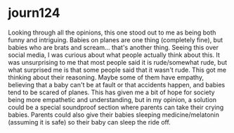 # journ124
Looking through all the opinions, this one stood out to me as being both funny and intriguing. Babies on planes are one thing (completely fine), but babies who are brats and scream... that's another thing. Seeing this over social media, I was curious about what people actually think about this. It was unsurprising to me that most people said it is rude/somewhat rude, but what surprised me is that some people said that it wasn't rude. This got me thinking about their reasoning. Maybe some of them have empathy, believing that a baby can't be at fault or that accidents happen, and babies tend to be scared of planes. This has given me a bit of hope for society being more empathetic and understanding, but in my opinion, a solution could be a special soundproof section where parents can take their crying babies. Parents could also give their babies sleeping medicine/melatonin (assuming it is safe) so their baby can sleep the ride off.
